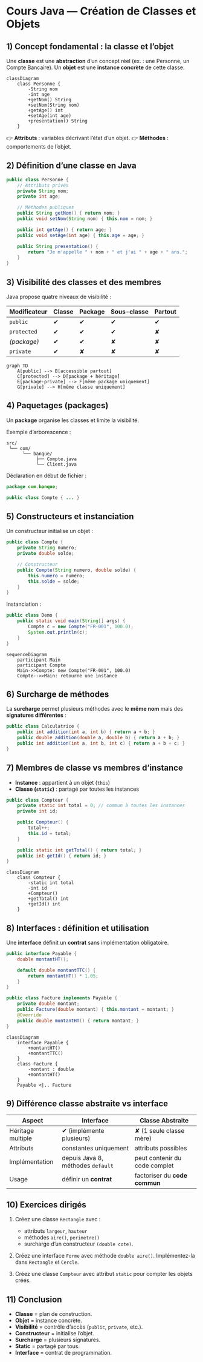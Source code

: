 # Cours Java — Création de Classes et Objets

## 1) Concept fondamental : la classe et l’objet

Une **classe** est une **abstraction** d’un concept réel (ex. : une Personne, un Compte Bancaire).
Un **objet** est une **instance concrète** de cette classe.

```mermaid
classDiagram
    class Personne {
        -String nom
        -int age
        +getNom() String
        +setNom(String nom)
        +getAge() int
        +setAge(int age)
        +presentation() String
    }
```

👉 **Attributs** : variables décrivant l’état d’un objet.
👉 **Méthodes** : comportements de l’objet.



## 2) Définition d’une classe en Java

```java
public class Personne {
    // Attributs privés
    private String nom;
    private int age;

    // Méthodes publiques
    public String getNom() { return nom; }
    public void setNom(String nom) { this.nom = nom; }

    public int getAge() { return age; }
    public void setAge(int age) { this.age = age; }

    public String presentation() {
        return "Je m'appelle " + nom + " et j'ai " + age + " ans.";
    }
}
```



## 3) Visibilité des classes et des membres

Java propose quatre niveaux de visibilité :

| Modificateur | Classe | Package | Sous-classe | Partout |
| ------------ | ------ | ------- | ----------- | ------- |
| `public`     | ✔      | ✔       | ✔           | ✔       |
| `protected`  | ✔      | ✔       | ✔           | ✘       |
| *(package)*  | ✔      | ✔       | ✘           | ✘       |
| `private`    | ✔      | ✘       | ✘           | ✘       |

```mermaid
graph TD
    A[public] --> B[accessible partout]
    C[protected] --> D[package + héritage]
    E[package-private] --> F[même package uniquement]
    G[private] --> H[même classe uniquement]
```



## 4) Paquetages (packages)

Un **package** organise les classes et limite la visibilité.

Exemple d’arborescence :

```
src/
 └── com/
      └── banque/
           ├── Compte.java
           └── Client.java
```

Déclaration en début de fichier :

```java
package com.banque;

public class Compte { ... }
```



## 5) Constructeurs et instanciation

Un constructeur initialise un objet :

```java
public class Compte {
    private String numero;
    private double solde;

    // Constructeur
    public Compte(String numero, double solde) {
        this.numero = numero;
        this.solde = solde;
    }
}
```

Instanciation :

```java
public class Demo {
    public static void main(String[] args) {
        Compte c = new Compte("FR-001", 100.0);
        System.out.println(c);
    }
}
```

```mermaid
sequenceDiagram
    participant Main
    participant Compte
    Main->>Compte: new Compte("FR-001", 100.0)
    Compte-->>Main: retourne une instance
```



## 6) Surcharge de méthodes

La **surcharge** permet plusieurs méthodes avec le **même nom** mais des **signatures différentes** :

```java
public class Calculatrice {
    public int addition(int a, int b) { return a + b; }
    public double addition(double a, double b) { return a + b; }
    public int addition(int a, int b, int c) { return a + b + c; }
}
```



## 7) Membres de classe vs membres d’instance

* **Instance** : appartient à un objet (`this`)
* **Classe (`static`)** : partagé par toutes les instances

```java
public class Compteur {
    private static int total = 0; // commun à toutes les instances
    private int id;

    public Compteur() {
        total++;
        this.id = total;
    }

    public static int getTotal() { return total; }
    public int getId() { return id; }
}
```

```mermaid
classDiagram
    class Compteur {
        -static int total
        -int id
        +Compteur()
        +getTotal() int
        +getId() int
    }
```



## 8) Interfaces : définition et utilisation

Une **interface** définit un **contrat** sans implémentation obligatoire.

```java
public interface Payable {
    double montantHT();

    default double montantTTC() {
        return montantHT() * 1.05;
    }
}
```

```java
public class Facture implements Payable {
    private double montant;
    public Facture(double montant) { this.montant = montant; }
    @Override
    public double montantHT() { return montant; }
}
```

```mermaid
classDiagram
    interface Payable {
        +montantHT()
        +montantTTC()
    }
    class Facture {
        -montant : double
        +montantHT()
    }
    Payable <|.. Facture
```



## 9) Différence classe abstraite vs interface

| Aspect            | Interface                         | Classe Abstraite              |
| ----------------- | --------------------------------- | ----------------------------- |
| Héritage multiple | ✔ (implémente plusieurs)          | ✘ (1 seule classe mère)       |
| Attributs         | constantes uniquement             | attributs possibles           |
| Implémentation    | depuis Java 8, méthodes `default` | peut contenir du code complet |
| Usage             | définir un **contrat**            | factoriser du **code commun** |



## 10) Exercices dirigés

1. Créez une classe `Rectangle` avec :

   * attributs `largeur`, `hauteur`
   * méthodes `aire()`, `perimetre()`
   * surcharge d’un constructeur `(double cote)`.

2. Créez une interface `Forme` avec méthode `double aire()`.
   Implémentez-la dans `Rectangle` et `Cercle`.

3. Créez une classe `Compteur` avec attribut `static` pour compter les objets créés.



## 11) Conclusion

* **Classe** = plan de construction.
* **Objet** = instance concrète.
* **Visibilité** = contrôle d’accès (`public`, `private`, etc.).
* **Constructeur** = initialise l’objet.
* **Surcharge** = plusieurs signatures.
* **Static** = partagé par tous.
* **Interface** = contrat de programmation.

